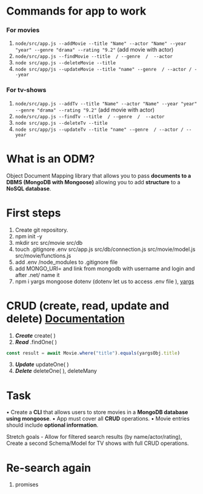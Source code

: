 ﻿# Commands for app to work

### For movies 

1. `node/src/app.js --addMovie --title "Name" --actor "Name" --year "year" --genre "drama" --rating "9.2"` (add movie with actor)
2. `node/src/app.js --findMovie --title  / --genre  /  --actor`
3. `node src/app.js --deleteMovie --title`  
4. `node src/app/js --updateMovie --title "name" --genre  / --actor / --year`

### For tv-shows 

1. `node/src/app.js --addTv --title "Name" --actor "Name" --year "year" --genre "drama" --rating "9.2"` (add movie with actor)
2. `node/src/app.js --findTv --title  / --genre  /  --actor`
3. `node src/app.js --deleteTv --title`
4. `node src/app/js --updateTv --title "name" --genre  / --actor / --year`


# What is an ODM?
Object Document Mapping 
library that allows you to pass **documents to a DBMS (MongoDB with Mongoose)** 
allowing you to add **structure** to a **NoSQL database**.

# First steps 

1. Create git repository.
2. npm init -y
3. mkdir src src/movie src/db
4. touch .gitignore .env src/app.js src/db/connection.js src/movie/model.js src/movie/functions.js
5. add  .env  /node_modules to .gitignore file
6. add  MONGO_URI= and link from mongodb with username and login  and after .net/   name it 
7. npm i yargs mongoose dotenv  (dotenv let us to access .env file ), [yargs]((https://www.npmjs.com/package/yargs))


# CRUD   (create, read, update and delete) [Documentation](https://mongoosejs.com/docs/models.html)

1. ***Create*** create( )    
2. ***Read*** .findOne( ) 
```javascript 
const result = await Movie.where("title").equals(yargsObj.title)
```
3. ***Update*** updateOne( )     
4. ***Delete*** deleteOne( ), deleteMany     





# Task 


• Create a **CLI** that allows users to store movies in
a **MongoDB database using mongoose**.
• App must cover all **CRUD** operations.
• Movie entries should include **optional information**.


Stretch goals - Allow for filtered search results
(by name/actor/rating), Create a second
Schema/Model for TV shows with full CRUD
operations.


# Re-search again

1. promises 
